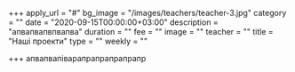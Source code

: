 +++
apply_url = "#"
bg_image = "/images/teachers/teacher-3.jpg"
category = ""
date = "2020-09-15T00:00:00+03:00"
description = "апвапвапвпвапва"
duration = ""
fee = ""
image = ""
teacher = ""
title = "Наші проекти"
type = ""
weekly = ""

+++
апвапвапіварапрапрапрапрапр